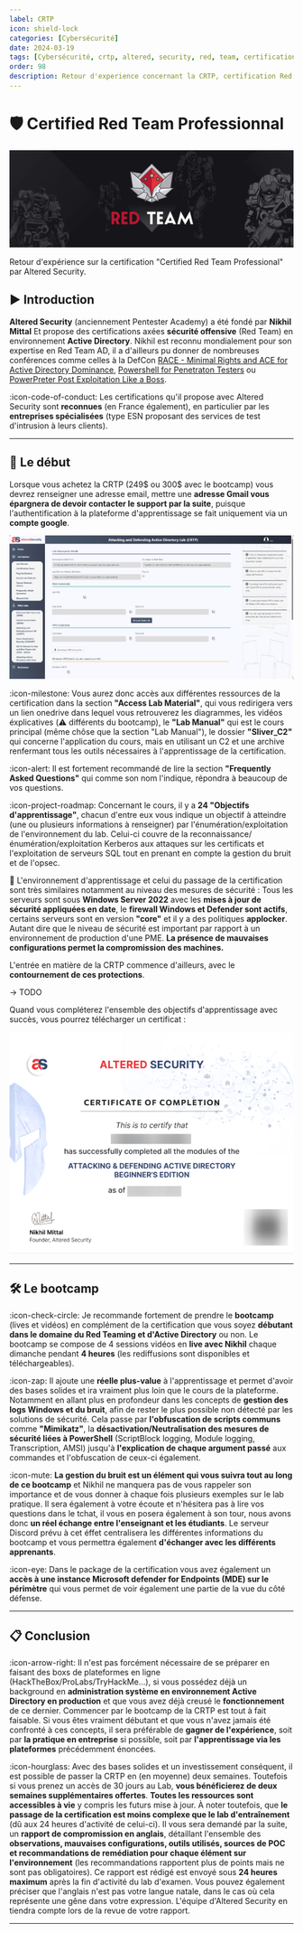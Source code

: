 ```yaml
---
label: CRTP
icon: shield-lock
categories: [Cybersécurité]
date: 2024-03-19
tags: [Cybersécurité, crtp, altered, security, red, team, certification]
order: 98
description: Retour d'experience concernant la CRTP, certification Red Team d'Altered Security en environnement Active Directory.
---
```


# 🛡️ Certified Red Team Professionnal

![Source : redteamdefense.org](images/redteam.webp)

Retour d'expérience sur la certification "Certified Red Team Professional" par Altered Security.

## ▶️ Introduction

**Altered Security** (anciennement Pentester Academy) a été fondé par **Nikhil Mittal** Et propose des certifications axées **sécurité offensive** (Red Team) en environnement **Active Directory**. Nikhil est reconnu mondialement pour son expertise en Red Team AD, il a d'ailleurs pu donner de nombreuses conférences comme celles à la DefCon [RACE - Minimal Rights and ACE for Active Directory Dominance](https://www.youtube.com/watch?v=F_Fy7M1AO_Q), [Powershell for Penetraton Testers](https://www.youtube.com/watch?v=PezFo2Y1BUA) ou [PowerPreter Post Exploitation Like a Boss](https://www.youtube.com/watch?v=NXydblaJaZQ).

:icon-code-of-conduct: Les certifications qu'il propose avec Altered Security sont **reconnues** (en France également), en particulier par les **entreprises spécialisées** (type ESN proposant des services de test d'intrusion à leurs clients).

---

## 📕 Le début

Lorsque vous achetez la CRTP (249$ ou 300$ avec le bootcamp) vous devrez renseigner une adresse email, mettre une **adresse Gmail vous épargnera de devoir contacter le support par la suite**, puisque l'authentification à la plateforme d'apprentissage se fait uniquement via un **compte google**.

![Interface de la plateforme d'apprentissage d'Altered Security](images/interface.webp)

:icon-milestone: Vous aurez donc accès aux différentes ressources de la certification dans la section **"Access Lab Material"**, qui vous redirigera vers un lien onedrive dans lequel vous retrouverez les diagrammes, les vidéos éxplicatives (:warning: différents du bootcamp), le **"Lab Manual"** qui est le cours principal (même chôse que la section "Lab Manual"), le dossier **"Sliver_C2"** qui concerne l'application du cours, mais en utilisant un C2 et une archive renfermant tous les outils nécessaires à l'apprentissage de la certification.  

:icon-alert: Il est fortement recommandé de lire la section **"Frequently Asked Questions"** qui comme son nom l'indique, répondra à beaucoup de vos questions.

:icon-project-roadmap: Concernant le cours, il y a **24 "Objectifs d'apprentissage"**, chacun d'entre eux vous indique un objectif à atteindre (une ou plusieurs informations à renseigner) par l'énumération/exploitation de l'environnement du lab. Celui-ci couvre de la reconnaissance/énumération/exploitation Kerberos aux attaques sur les certificats et l'exploitation de serveurs SQL tout en prenant en compte la gestion du bruit et de l'opsec.

📍 L'environnement d'apprentissage et celui du passage de la certification sont très similaires notamment au niveau des mesures de sécurité :
Tous les serveurs sont sous **Windows Server 2022** avec les **mises à jour de sécurité appliquées en date**, le **firewall Windows et Defender sont actifs**, certains serveurs sont en version **"core"** et il y a des politiques **applocker**. Autant dire que le niveau de sécurité est important par rapport à un environnement de production d'une PME. **La présence de mauvaises configurations permet la compromission des machines.**

L'entrée en matière de la CRTP commence d'ailleurs, avec le **contournement de ces protections**.  


-> TODO  


Quand vous compléterez l'ensemble des objectifs d'apprentissage avec succès, vous pourrez télécharger un certificat :

![Certificat de complétion du Lab](images/labcertificate.webp)

---

## 🛠️ Le bootcamp

:icon-check-circle: Je recommande fortement de prendre le **bootcamp** (lives et vidéos) en complément de la certification que vous soyez **débutant dans le domaine du Red Teaming et d'Active Directory** ou non. Le bootcamp se compose de 4 sessions vidéos en **live avec Nikhil** chaque dimanche pendant **4 heures** (les rediffusions sont disponibles et téléchargeables).  

:icon-zap: Il ajoute une **réelle plus-value** à l'apprentissage et permet d'avoir des bases solides et ira vraiment plus loin que le cours de la plateforme. Notamment en allant plus en profondeur dans les concepts de **gestion des logs Windows et du bruit**, afin de rester le plus possible non détecté par les solutions de sécurité. Cela passe par **l'obfuscation de scripts communs** comme **"Mimikatz"**, la **désactivation/Neutralisation des mesures de sécurité liées à PowerShell** (ScriptBlock logging, Module logging, Transcription, AMSI) jusqu'à **l'explication de chaque argument passé** aux commandes et l'obfuscation de ceux-ci également.  

:icon-mute: **La gestion du bruit est un élément qui vous suivra tout au long de ce bootcamp** et Nikhil ne manquera pas de vous rappeler son importance et de vous donner à chaque fois plusieurs exemples sur le lab pratique. Il sera également à votre écoute et n'hésitera pas à lire vos questions dans le tchat, il vous en posera également à son tour, nous avons donc **un réel échange entre l'enseignant et les étudiants**. Le serveur Discord prévu à cet éffet centralisera les différentes informations du bootcamp et vous permettra également **d'échanger avec les différents apprenants**.

:icon-eye: Dans le package de la certification vous avez également un **accès à une instance Microsoft defender for Endpoints (MDE) sur le périmètre** qui vous permet de voir également une partie de la vue du côté défense.

---

## 📋 Conclusion

:icon-arrow-right: Il n'est pas forcément nécessaire de se préparer en faisant des boxs de plateformes en ligne (HackTheBox/ProLabs/TryHackMe...), si vous possédez déjà un background en **administration système en environnement Active Directory en production** et que vous avez déjà creusé le **fonctionnement** de ce dernier. Commencer par le bootcamp de la CRTP est tout à fait faisable. Si vous êtes vraiment débutant et que vous n'avez jamais été confronté à ces concepts, il sera préférable de **gagner de l'expérience**, soit par **la pratique en entreprise** si possible, soit par **l'apprentissage via les plateformes** précédemment énoncées.  

:icon-hourglass: Avec des bases solides et un investissement conséquent, il est possible de passer la CRTP en (en moyenne) deux semaines. Toutefois si vous prenez un accès de 30 jours au Lab, **vous bénéficierez de deux semaines supplémentaires offertes**. **Toutes les ressources sont accessibles à vie** y compris les futurs mise à jour. À noter toutefois, que **le passage de la certification est moins complexe que le lab d'entraînement** (dû aux 24 heures d'activité de celui-ci). Il vous sera demandé par la suite, un **rapport de compromission en anglais**, détaillant l'ensemble des **observations, mauvaises configurations, outils utilisés, sources de POC et recommandations de remédiation pour chaque élément sur l'environnement** (les recommandations rapportent plus de points mais ne sont pas obligatoires). Ce rapport est rédigé est envoyé sous **24 heures maximum** après la fin d'activité du lab d'examen. Vous pouvez également préciser que l'anglais n'est pas votre langue natale, dans le cas où cela représente une gêne dans votre expression. L'équipe d'Altered Security en tiendra compte lors de la revue de votre rapport.

---